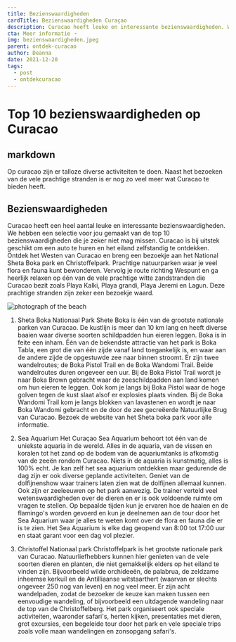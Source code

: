```yaml
---
title: Bezienswaardigheden
cardTitle: Bezienswaardigheden Curaçao
description: Curacao heeft leuke en interessante bezienswaardigheden. We hebben een top 10 voor jou geselecteerd van degenen die je zeker niet mag missen.
cta: Meer informatie ➝
img: bezienswaardigheden.jpeg
parent: ontdek-curacao
author: Deanna
date: 2021-12-20
tags:
  - post
  - ontdekcuracao
---
```

# Top 10 bezienswaardigheden op Curacao
## markdown


Op curacao zijn er talloze diverse activiteiten te doen. Naast het bezoeken van de vele prachtige stranden is er nog zo veel meer wat Curacao te bieden heeft.

## Bezienswaardigheden

Curacao heeft een heel aantal leuke en interessante bezienswaardigheden. We hebben een selectie voor jou gemaakt van de top 10 bezienswaardigheden die je zeker niet mag missen. Curacao is bij uitstek geschikt om een auto te huren en het eiland zelfstandig te ontdekken. Ontdek het Westen van Curacao en breng een bezoekje aan het National Sheta Boka park en Christoffelpark. Prachtige natuurparken waar je veel flora en fauna kunt bewonderen. Vervolg je route richting Wespunt en ga heerlijk relaxen op één van de vele prachtige witte zandstranden die Curacao bezit zoals Playa Kalki, Playa grandi, Playa Jeremi en Lagun. Deze prachtige stranden zijn zeker een bezoekje waard.

![photograph of the beach](https://cms.holidayrentalscuracao.nl/assets/uploads/2021/08/ontdek-curacao_vakantie_curacao-1.jpg)

1. Sheta Boka Nationaal Park
Shete Boka  is één van de grootste nationale parken van Curacao. De kustlijn is meer dan 10 km lang en heeft diverse baaien waar diverse soorten schildpadden hun eieren leggen. Boka is in feite een inham. Één van de bekendste attractie van het park is Boka Tabla, een grot die van één zijde vanaf land toegankelijk is, en waar aan de andere zijde de opgestuwde zee naar binnen stroomt.
Er zijn twee wandelroutes; de Boka Pistol Trail en de Boka Wandomi Trail. Beide wandelroutes duren ongeveer een uur. Bij de Boka Pistol Trail wordt je naar Boka Brown gebracht waar de zeeschildpadden aan land komen om hun eieren te leggen. Ook kom je langs bij Boka Pistol waar de hoge golven tegen de kust slaat alsof er explosies plaats vinden. Bij de Boka Wandomi Trail kom je langs blokken van lavastenen en wordt je naar Boka Wandomi gebracht en de door de zee gecreëerde Natuurlijke Brug van Curacao.
Bezoek de website van het Sheta boka park voor alle informatie.

2.  Sea Aquarium
Het Curaçao Sea Aquarium behoort tot één van de uniekste aquaria in de wereld. Alles in de aquaria, van de vissen en koralen tot het zand op de bodem van de aquariumtanks is afkomstig van de zeeën rondom Curacao. Niets in de aquaria is kunstmatig, alles is 100% echt.
Je kan zelf het sea aquarium ontdekken maar gedurende de dag zijn er ook diverse geplande activiteiten. Geniet van de dolfijnenshow waar trainers laten zien wat de dolfijnen allemaal kunnen. Ook zijn er zeeleeuwen op het park aanwezig. De trainer verteld veel wetenswaardigheden over de dieren en er is ook voldoende ruimte om vragen te stellen. Op bepaalde tijden kun je ervaren hoe de haaien en de flamingo's worden gevoerd en kun je deelnemen aan de tour door het Sea Aquarium waar je alles te weten komt over de flora en fauna die er is te zien. Het Sea Aquarium is elke dag geopend van 8:00 tot 17:00 uur en staat garant voor een dag vol plezier.

3.  Christoffel Nationaal park
Christoffelpark is het grootste nationale park van Curacao. Natuurliefhebbers kunnen hier genieten van de vele soorten dieren en planten, die niet gemakkelijk elders op het eiland te vinden zijn. Bijvoorbeeld wilde orchideeën, de palabrua, de zeldzame inheemse kerkuil en de Antilliaanse witstaarthert (waarvan er slechts ongeveer 250 nog van leven) en nog veel meer.
Er zijn acht wandelpaden, zodat de bezoeker de keuze kan maken tussen een eenvoudige wandeling, of bijvoorbeeld een uitdagende wandeling naar de top van de Christoffelberg. Het park organiseert ook speciale activiteiten, waaronder safari's, herten kijken, presentaties met dieren, grot excursies, een begeleide tour door het park en vele speciale trips zoals volle maan wandelingen en zonsopgang safari's. 



